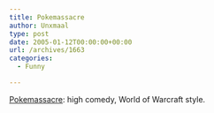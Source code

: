 ```yaml
---
title: Pokemassacre
author: Unxmaal
type: post
date: 2005-01-12T00:00:00+00:00
url: /archives/1663
categories:
  - Funny

---
```

[Pokemassacre][1]: high comedy, World of Warcraft style.

 [1]: http://homepage.mac.com/unxmaal/PhotoAlbum4.html